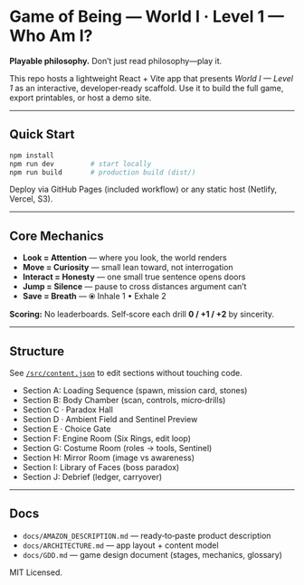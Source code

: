 
# Game of Being — World I · Level 1 — Who Am I?

**Playable philosophy.** Don’t just read philosophy—play it.

This repo hosts a lightweight React + Vite app that presents *World I — Level 1* as an interactive, developer‑ready scaffold. 
Use it to build the full game, export printables, or host a demo site.

---

## Quick Start

```bash
npm install
npm run dev         # start locally
npm run build       # production build (dist/)
```

Deploy via GitHub Pages (included workflow) or any static host (Netlify, Vercel, S3).

---

## Core Mechanics

- **Look = Attention** — where you look, the world renders  
- **Move = Curiosity** — small lean toward, not interrogation  
- **Interact = Honesty** — one small true sentence opens doors  
- **Jump = Silence** — pause to cross distances argument can’t  
- **Save = Breath** — ⦿ Inhale 1 • Exhale 2

**Scoring:** No leaderboards. Self‑score each drill **0 / +1 / +2** by sincerity.

---

## Structure

See [`/src/content.json`](src/content.json) to edit sections without touching code.

- Section A: Loading Sequence (spawn, mission card, stones)  
- Section B: Body Chamber (scan, controls, micro‑drills)
- Section C · Paradox Hall
- Section D · Ambient Field and Sentinel Preview
- Section E · Choice Gate  
- Section F: Engine Room (Six Rings, edit loop)  
- Section G: Costume Room (roles → tools, Sentinel)  
- Section H: Mirror Room (image vs awareness)  
- Section I: Library of Faces (boss paradox)  
- Section J: Debrief (ledger, carryover)

---

## Docs

- `docs/AMAZON_DESCRIPTION.md` — ready‑to‑paste product description  
- `docs/ARCHITECTURE.md` — app layout + content model  
- `docs/GDD.md` — game design document (stages, mechanics, glossary)  

MIT Licensed.
